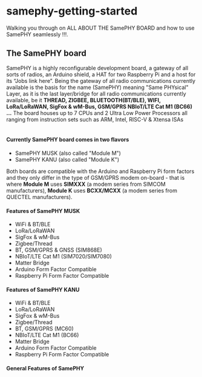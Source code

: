 # samephy-getting-started
Walking you through on ALL ABOUT THE SamePHY BOARD and how to use SamePHY seamlessly !!!.
## The SamePHY board 
SamePHY is a highly reconfigurable development board, a gateway of all sorts of radios, an Arduino shield, a HAT for two Raspberry Pi and a host for its “Jobs link here”. Being the gateway of all radio communications currently available is the basis for the name (SamePHY) meaning "Same PHYsical" Layer, as it is the last layer/bridge for all radio communications currently available, be it **THREAD, ZIGBEE, BLUETOOTH(BT/BLE), WIFI, LoRa/LoRaWAN, SigFox & wM-Bus, GSM/GPRS NBIoT/LTE Cat M1 (BC66) ...** The board houses up to 7 CPUs and 2 Ultra Low Power Processors all ranging from instruction sets such as ARM, Intel, RISC-V & Xtensa ISAs<br>
<br>
#### Currently SamePHY board comes in two flavors 
- SamePHY MUSK (also called "Module M")
- SamePHY KANU (also called "Module K")

Both boards are compatible with the Arduino and Raspberry Pi form factors and they only differ in the type of GSM/GPRS modem on-board - that is where **Module M** uses **SIMXXX** (a modem series from SIMCOM manufacturers), **Module K** uses **BCXX/MCXX** (a modem series from QUECTEL manufacturers).

#### Features of SamePHY MUSK

- WiFi & BT/BLE
- LoRa/LoRaWAN
- SigFox & wM-Bus
- Zigbee/Thread
- BT, GSM/GPRS & GNSS (SIM868E)
- NBIoT/LTE Cat M1 (SIM7020/SIM7080)
- Matter Bridge
- Arduino Form Factor Compatible
- Raspberry Pi Form Factor Compatible

#### Features of SamePHY KANU 

- WiFi & BT/BLE
- LoRa/LoRaWAN
- SigFox & wM-Bus
- Zigbee/Thread
- BT, GSM/GPRS (MC60)
- NBIoT/LTE Cat M1 (BC66)
- Matter Bridge
- Arduino Form Factor Compatible
- Raspberry Pi Form Factor Compatible

#### General Features of SamePHY

